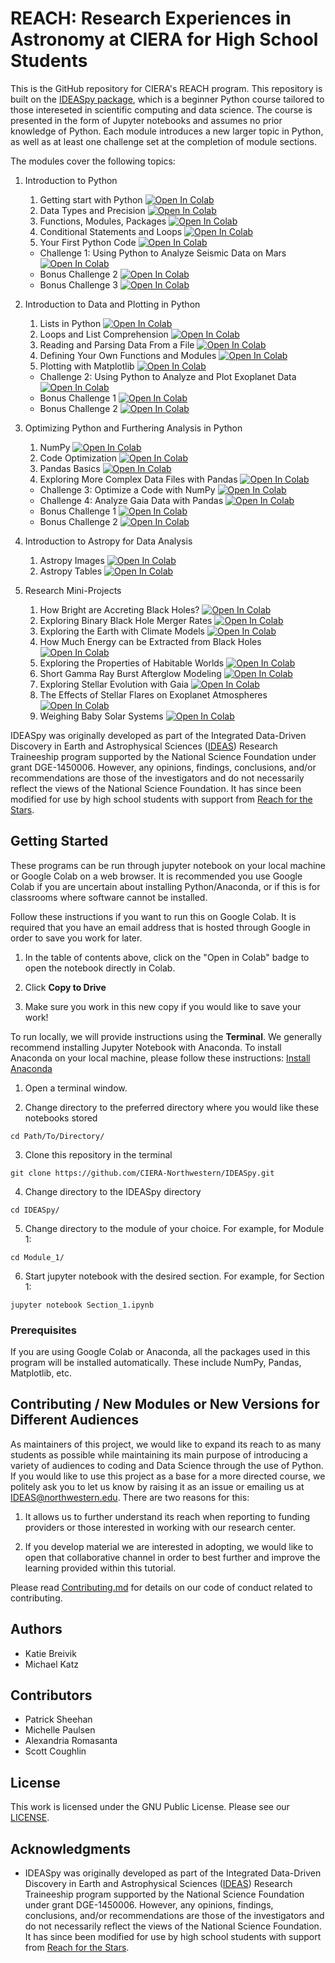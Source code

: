 # REACH: Research Experiences in Astronomy at CIERA for High School Students

This is the GitHub repository for CIERA's REACH program. This repository is built on the [IDEASpy package](https://github.com/CIERA-Northwestern/IDEASpy), which is a beginner Python course tailored to those intereseted in scientific computing and data science. The course is presented in the form of Jupyter notebooks and assumes no prior knowledge of Python. Each module introduces a new larger topic in Python, as well as at least one challenge set at the completion of module sections.

The modules cover the following topics:

1. Introduction to Python
    1. Getting start with Python <a href="https://colab.research.google.com/github/CIERA-Northwestern/IDEASpy/blob/master/Module_1/Section_1.ipynb" target="_parent"><img src="https://colab.research.google.com/assets/colab-badge.svg" alt="Open In Colab"/></a>
    2. Data Types and Precision <a href="https://colab.research.google.com/github/CIERA-Northwestern/IDEASpy/blob/master/Module_1/Section_2.ipynb" target="_parent"><img src="https://colab.research.google.com/assets/colab-badge.svg" alt="Open In Colab"/></a>
    3. Functions, Modules, Packages <a href="https://colab.research.google.com/github/CIERA-Northwestern/IDEASpy/blob/master/Module_1/Section_3.ipynb" target="_parent"><img src="https://colab.research.google.com/assets/colab-badge.svg" alt="Open In Colab"/></a>
    4. Conditional Statements and Loops <a href="https://colab.research.google.com/github/CIERA-Northwestern/IDEASpy/blob/master/Module_1/Section_4.ipynb" target="_parent"><img src="https://colab.research.google.com/assets/colab-badge.svg" alt="Open In Colab"/></a>
    5. Your First Python Code <a href="https://colab.research.google.com/github/CIERA-Northwestern/IDEASpy/blob/master/Module_1/Section_5.ipynb" target="_parent"><img src="https://colab.research.google.com/assets/colab-badge.svg" alt="Open In Colab"/></a>
    * Challenge 1: Using Python to Analyze Seismic Data on Mars <a href="https://colab.research.google.com/github/CIERA-Northwestern/IDEASpy/blob/master/Module_1/Challenge_1.ipynb" target="_parent"><img src="https://colab.research.google.com/assets/colab-badge.svg" alt="Open In Colab"/></a>
    * Bonus Challenge 2 <a href="https://colab.research.google.com/github/psheehan/CIERA-HS-Program/blob/master/BonusProblems/Module1/BonusChallenge2.ipynb" target="_parent"><img src="https://colab.research.google.com/assets/colab-badge.svg" alt="Open In Colab"/></a>
    * Bonus Challenge 3 <a href="https://colab.research.google.com/github/psheehan/CIERA-HS-Program/blob/master/BonusProblems/Module1/BonusChallenge3.ipynb" target="_parent"><img src="https://colab.research.google.com/assets/colab-badge.svg" alt="Open In Colab"/></a>

2. Introduction to Data and Plotting in Python
    1. Lists in Python <a href="https://colab.research.google.com/github/CIERA-Northwestern/IDEASpy/blob/master/Module_2/Section_1.ipynb" target="_parent"><img src="https://colab.research.google.com/assets/colab-badge.svg" alt="Open In Colab"/></a>
    2. Loops and List Comprehension <a href="https://colab.research.google.com/github/CIERA-Northwestern/IDEASpy/blob/master/Module_2/Section_2.ipynb" target="_parent"><img src="https://colab.research.google.com/assets/colab-badge.svg" alt="Open In Colab"/></a>
    3. Reading and Parsing Data From a File <a href="https://colab.research.google.com/github/CIERA-Northwestern/IDEASpy/blob/master/Module_2/Section_3.ipynb" target="_parent"><img src="https://colab.research.google.com/assets/colab-badge.svg" alt="Open In Colab"/></a>
    4. Defining Your Own Functions and Modules <a href="https://colab.research.google.com/github/CIERA-Northwestern/IDEASpy/blob/master/Module_2/Section_4.ipynb" target="_parent"><img src="https://colab.research.google.com/assets/colab-badge.svg" alt="Open In Colab"/></a>
    5. Plotting with Matplotlib <a href="https://colab.research.google.com/github/CIERA-Northwestern/IDEASpy/blob/master/Module_2/Section_5.ipynb" target="_parent"><img src="https://colab.research.google.com/assets/colab-badge.svg" alt="Open In Colab"/></a>
    * Challenge 2: Using Python to Analyze and Plot Exoplanet Data <a href="https://colab.research.google.com/github/CIERA-Northwestern/IDEASpy/blob/master/Module_2/Challenge_2.ipynb" target="_parent"><img src="https://colab.research.google.com/assets/colab-badge.svg" alt="Open In Colab"/></a>
    * Bonus Challenge 1 <a href="https://colab.research.google.com/github/psheehan/CIERA-HS-Program/blob/master/BonusProblems/Module2/BonusChallenge1.ipynb" target="_parent"><img src="https://colab.research.google.com/assets/colab-badge.svg" alt="Open In Colab"/></a>
    * Bonus Challenge 2 <a href="https://colab.research.google.com/github/psheehan/CIERA-HS-Program/blob/master/BonusProblems/Module2/BonusChallenge2.ipynb" target="_parent"><img src="https://colab.research.google.com/assets/colab-badge.svg" alt="Open In Colab"/></a>

3. Optimizing Python and Furthering Analysis in Python
    1. NumPy <a href="https://colab.research.google.com/github/CIERA-Northwestern/IDEASpy/blob/master/Module_3/Section_1.ipynb" target="_parent"><img src="https://colab.research.google.com/assets/colab-badge.svg" alt="Open In Colab"/></a>
    2. Code Optimization <a href="https://colab.research.google.com/github/CIERA-Northwestern/IDEASpy/blob/master/Module_3/Section_2.ipynb" target="_parent"><img src="https://colab.research.google.com/assets/colab-badge.svg" alt="Open In Colab"/></a>
    3. Pandas Basics <a href="https://colab.research.google.com/github/CIERA-Northwestern/IDEASpy/blob/master/Module_3/Section_3.ipynb" target="_parent"><img src="https://colab.research.google.com/assets/colab-badge.svg" alt="Open In Colab"/></a>
    4. Exploring More Complex Data Files with Pandas <a href="https://colab.research.google.com/github/CIERA-Northwestern/IDEASpy/blob/master/Module_3/Section_4.ipynb" target="_parent"><img src="https://colab.research.google.com/assets/colab-badge.svg" alt="Open In Colab"/></a>
    * Challenge 3: Optimize a Code with NumPy <a href="https://colab.research.google.com/github/CIERA-Northwestern/IDEASpy/blob/master/Module_3/Challenge_3.ipynb" target="_parent"><img src="https://colab.research.google.com/assets/colab-badge.svg" alt="Open In Colab"/></a>
    * Challenge 4: Analyze Gaia Data with Pandas <a href="https://colab.research.google.com/github/CIERA-Northwestern/IDEASpy/blob/master/Module_3/Challenge_4.ipynb" target="_parent"><img src="https://colab.research.google.com/assets/colab-badge.svg" alt="Open In Colab"/></a>
    * Bonus Challenge 1 <a href="https://colab.research.google.com/github/psheehan/CIERA-HS-Program/blob/master/BonusProblems/Module3/BonusChallenge1.ipynb" target="_parent"><img src="https://colab.research.google.com/assets/colab-badge.svg" alt="Open In Colab"/></a>
    * Bonus Challenge 2 <a href="https://colab.research.google.com/github/psheehan/CIERA-HS-Program/blob/master/BonusProblems/Module3/BonusChallenge2.ipynb" target="_parent"><img src="https://colab.research.google.com/assets/colab-badge.svg" alt="Open In Colab"/></a>

4. Introduction to Astropy for Data Analysis
    1. Astropy Images <a href="https://colab.research.google.com/github/psheehan/CIERA-HS-Program/blob/master/AstropyModule/Astropy-images.ipynb" target="_parent"><img src="https://colab.research.google.com/assets/colab-badge.svg" alt="Open In Colab"/></a>
    2. Astropy Tables <a href="https://colab.research.google.com/github/psheehan/CIERA-HS-Program/blob/master/AstropyModule/Astropy-table.ipynb" target="_parent"><img src="https://colab.research.google.com/assets/colab-badge.svg" alt="Open In Colab"/></a>

5. Research Mini-Projects
    1. How Bright are Accreting Black Holes? <a href="https://colab.research.google.com/github/psheehan/CIERA-HS-Program/blob/solutions/Projects/AccretingBlackHoles/AccretingBlackHoles.ipynb" target="_parent"><img src="https://colab.research.google.com/assets/colab-badge.svg" alt="Open In Colab"/></a>
    2. Exploring Binary Black Hole Merger Rates <a href="https://colab.research.google.com/github/psheehan/CIERA-HS-Program/blob/solutions/Projects/BinaryBlackHoleMergers/BinaryBlackHoleMergers.ipynb" target="_parent"><img src="https://colab.research.google.com/assets/colab-badge.svg" alt="Open In Colab"/></a>
    3. Exploring the Earth with Climate Models <a href="https://colab.research.google.com/github/psheehan/CIERA-HS-Program/blob/solutions/Projects/EarthsClimateModel/EarthsClimateModel.ipynb" target="_parent"><img src="https://colab.research.google.com/assets/colab-badge.svg" alt="Open In Colab"/></a>
    4. How Much Energy can be Extracted from Black Holes <a href="https://colab.research.google.com/github/psheehan/CIERA-HS-Program/blob/solutions/Projects/ExtractingEnergyFromBlackHoles/ExtractingEnergyFromBlackHoles.ipynb" target="_parent"><img src="https://colab.research.google.com/assets/colab-badge.svg" alt="Open In Colab"/></a>
    5. Exploring the Properties of Habitable Worlds <a href="https://colab.research.google.com/github/psheehan/CIERA-HS-Program/blob/solutions/Projects/HabitableWorlds/HabitableWorlds.ipynb" target="_parent"><img src="https://colab.research.google.com/assets/colab-badge.svg" alt="Open In Colab"/></a>
    6. Short Gamma Ray Burst Afterglow Modeling <a href="https://colab.research.google.com/github/psheehan/CIERA-HS-Program/blob/solutions/Projects/SGRB-AfterglowModeling/SGRB_Afterglow_Modeling.ipynb" target="_parent"><img src="https://colab.research.google.com/assets/colab-badge.svg" alt="Open In Colab"/></a>
    7. Exploring Stellar Evolution with Gaia <a href="https://colab.research.google.com/github/psheehan/CIERA-HS-Program/blob/solutions/Projects/StellarEvolutionWithGaia/StellarEvolutionWithGaia.ipynb" target="_parent"><img src="https://colab.research.google.com/assets/colab-badge.svg" alt="Open In Colab"/></a>
    8. The Effects of Stellar Flares on Exoplanet Atmospheres <a href="https://colab.research.google.com/github/psheehan/CIERA-HS-Program/blob/solutions/Projects/StellarFlaresAndExoplanets/StellarFlaresAndExoplanets.ipynb" target="_parent"><img src="https://colab.research.google.com/assets/colab-badge.svg" alt="Open In Colab"/></a>
    9. Weighing Baby Solar Systems <a href="https://colab.research.google.com/github/psheehan/CIERA-HS-Program/blob/solutions/Projects/WeighingBabySolarSystems/WeighingBabySolarSystems.ipynb" target="_parent"><img src="https://colab.research.google.com/assets/colab-badge.svg" alt="Open In Colab"/></a>

IDEASpy was originally developed as part of the Integrated Data-Driven Discovery in Earth and Astrophysical Sciences ([IDEAS](https://www.ideas.ciera.northwestern.edu/)) Research Traineeship program supported by the National Science Foundation under grant DGE-1450006. However, any opinions, findings, conclusions, and/or recommendations are those of the investigators and do not necessarily reflect the views of the National Science Foundation. It has since been modified for use by high school students with support from [Reach for the Stars](https://gk12.ciera.northwestern.edu/).

## Getting Started

These programs can be run through jupyter notebook on your local machine or Google Colab on a web browser. It is recommended you use Google Colab if you are uncertain about installing Python/Anaconda, or if this is for classrooms where software cannot be installed.

Follow these instructions if you want to run this on Google Colab. It is required that you have an email address that is hosted through Google in order to save you work for later.

1. In the table of contents above, click on the "Open in Colab" badge to open the notebook directly in Colab.

2. Click **Copy to Drive**

3. Make sure you work in this new copy if you would like to save your work!

To run locally, we will provide instructions using the **Terminal**. We generally recommend installing Jupyter Notebook with Anaconda. To install Anaconda on your local machine, please follow these instructions: [Install Anaconda](https://docs.anaconda.com/anaconda/install/)

1. Open a terminal window.

2. Change directory to the preferred directory where you would like these notebooks stored
```
cd Path/To/Directory/
```

3. Clone this repository in the terminal
```
git clone https://github.com/CIERA-Northwestern/IDEASpy.git
```

4. Change directory to the IDEASpy directory
```
cd IDEASpy/
```

5. Change directory to the module of your choice. For example, for Module 1:
```
cd Module_1/
```

6. Start jupyter notebook with the desired section. For example, for Section 1:
```
jupyter notebook Section_1.ipynb
```

### Prerequisites

If you are using Google Colab or Anaconda, all the packages used in this program will be installed automatically. These include NumPy, Pandas, Matplotlib, etc.

## Contributing / New Modules or New Versions for Different Audiences

As maintainers of this project, we would like to expand its reach to as many students as possible while maintaining its main purpose of introducing a variety of audiences to coding and Data Science through the use of Python. If you would like to use this project as a base for a more directed course, we politely ask you to let us know by raising it as an issue or emailing us at [IDEAS@northwestern.edu](mailto:IDEAS@northwestern.edu). There are two reasons for this:

1. It allows us to further understand its reach when reporting to funding providers or those interested in working with our research center.

2. If you develop material we are interested in adopting, we would like to open that collaborative channel in order to best further and improve the learning provided within this tutorial.


Please read [Contributing.md](https://github.com/CIERA-Northwestern/IDEASpy/blob/master/Contributing.md) for details on our code of conduct related to contributing.


## Authors

* Katie Breivik
* Michael Katz

## Contributors

* Patrick Sheehan
* Michelle Paulsen
* Alexandria Romasanta
* Scott Coughlin

## License

This work is licensed under the GNU Public License. Please see our [LICENSE](https://github.com/CIERA-Northwestern/IDEASpy/blob/master/LICENSE).

## Acknowledgments

* IDEASpy was originally developed as part of the Integrated Data-Driven Discovery in Earth and Astrophysical Sciences ([IDEAS](https://www.ideas.ciera.northwestern.edu/)) Research Traineeship program supported by the National Science Foundation under grant DGE-1450006. However, any opinions, findings, conclusions, and/or recommendations are those of the investigators and do not necessarily reflect the views of the National Science Foundation. It has since been modified for use by high school students with support from [Reach for the Stars](https://gk12.ciera.northwestern.edu/).
